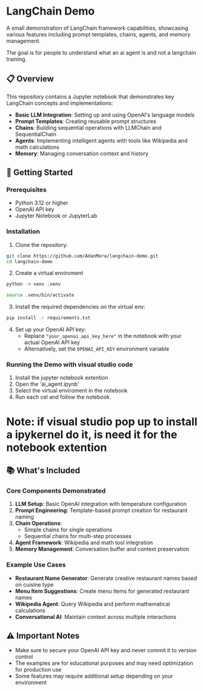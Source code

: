 # LangChain Demo

A small demonstration of LangChain framework capabilities, showcasing various features including prompt templates, chains, agents, and memory management.

The goal is for people to understand what an ai agent is and not a langchain training.

## 📋 Overview

This repository contains a Jupyter notebook that demonstrates key LangChain concepts and implementations:

- **Basic LLM Integration**: Setting up and using OpenAI's language models
- **Prompt Templates**: Creating reusable prompt structures
- **Chains**: Building sequential operations with LLMChain and SequentialChain
- **Agents**: Implementing intelligent agents with tools like Wikipedia and math calculations
- **Memory**: Managing conversation context and history

## 🚀 Getting Started

### Prerequisites

- Python 3.12 or higher
- OpenAI API key
- Jupyter Notebook or JupyterLab

### Installation

1. Clone the repository:

```bash
git clone https://github.com/AdanMora/langchain-demo.git
cd langchain-demo
```

2. Create a virtual enviroment

```bash
python -m venv .venv
```

```bash
source .venv/bin/activate
```

3. Install the required dependencies on the virtual env:

```bash
pip install -r requirements.txt
```

4. Set up your OpenAI API key:
   - Replace `"your_openai_api_key_here"` in the notebook with your actual OpenAI API key
   - Alternatively, set the `OPENAI_API_KEY` environment variable

### Running the Demo with visual studio code

1. Install the jupyter notebook extention
2. Open the 'ai_agent.ipynb'
3. Select the virtual enviroment in the notebook
4. Run each cel and follow the notebook.

# Note: if visual studio pop up to install a ipykernel do it, is need it for the notebook extention

## 📚 What's Included

### Core Components Demonstrated

1. **LLM Setup**: Basic OpenAI integration with temperature configuration
2. **Prompt Engineering**: Template-based prompt creation for restaurant naming
3. **Chain Operations**:
   - Simple chains for single operations
   - Sequential chains for multi-step processes
4. **Agent Framework**: Wikipedia and math tool integration
5. **Memory Management**: Conversation buffer and context preservation

### Example Use Cases

- **Restaurant Name Generator**: Generate creative restaurant names based on cuisine type
- **Menu Item Suggestions**: Create menu items for generated restaurant names
- **Wikipedia Agent**: Query Wikipedia and perform mathematical calculations
- **Conversational AI**: Maintain context across multiple interactions

## ⚠️ Important Notes

- Make sure to secure your OpenAI API key and never commit it to version control
- The examples are for educational purposes and may need optimization for production use
- Some features may require additional setup depending on your environment
